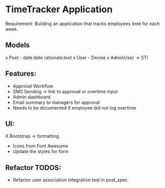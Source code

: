 # TimeTracker Application

Requirement: Building an application that tracks employees time for each week.

## Models
x Post - date:date rationale:text
x User - Devise
x AdminUser -> STI

## Features:
- Approval Workflow
- SMS Sending -> link to approval or overtime input
- Admin dashboard
- Email summary to managers for approval
- Needs to be documented if employee did not log overtime

## UI:
X Bootstrap -> formatting
- Icons from Font Awesome
- Update the styles for form

## Refactor TODOS:
- Refactor user association integration test in post_spec


